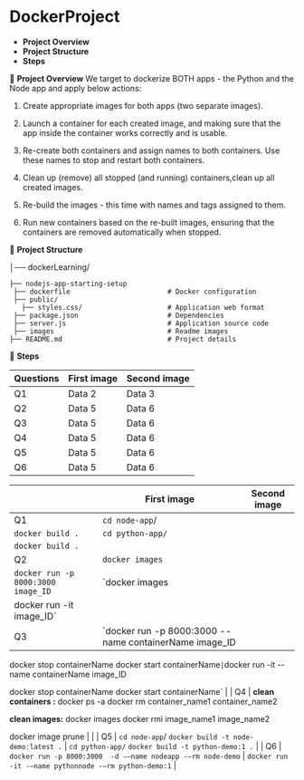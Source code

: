 # DockerProject
- **Project Overview**
- **Project Structure**
- **Steps**



📌 **Project Overview** 
We target to dockerize BOTH apps - the Python and the Node app and apply below actions:

1) Create appropriate images for both apps (two separate images).

2) Launch a container for each created image, and making sure that the app inside the container works correctly and is usable.

3) Re-create both containers and assign names to both containers. Use these names to stop and restart both containers.

4) Clean up (remove) all stopped (and running) containers,clean up all created images.

5) Re-build the images - this time with names and tags assigned to them.

6) Run new containers based on the re-built images, ensuring that the containers are removed automatically when stopped.
   

📂 **Project Structure**

  │── dockerLearning/  
  
    ├── nodejs-app-starting-setup 
     ├── dockerfile                        # Docker configuration
     ├── public/                  
       ├── styles.css/                     # Application web format
     ├── package.json                      # Dependencies
     ├── server.js                         # Application source code  
     ├── images                            # Readme images 
    ├── README.md                          # Project details


 🎯 **Steps**

| Questions   | First image   | Second image  |
|------------|------------|------------|
| Q1         | Data 2     | Data 3     |
| Q2         | Data 5     | Data 6     |
| Q3         | Data 5     | Data 6     |
| Q4         | Data 5     | Data 6     |
| Q5         | Data 5     | Data 6     |
| Q6         | Data 5     | Data 6     |



 |  | First image | Second image  |
| --- | --- | --- |
| Q1 | `cd node-app`/
`docker build .` | `cd python-app/`
`docker build .` |
| Q2 | `docker images`
`docker run -p 8000:3000 image_ID` | `docker images
docker run -it image_ID` |
| Q3 | `docker run  -p 8000:3000 --name containerName image_ID

docker stop containerName
docker start containerName` | `docker run -it --name containerName image_ID

docker stop containerName
docker start containerName` |
| Q4 | **clean containers :** 
docker ps -a
docker rm container_name1 container_name2

**clean images:**
docker images
docker rmi image_name1 image_name2

docker image prune |  |
| Q5 | `cd node-app`/
`docker build -t node-demo:latest .` | `cd python-app/`
`docker build -t python-demo:1 .` |
| Q6 | `docker run -p 8000:3000  -d -—name nodeapp -—rm node-demo` | `docker run -it -—name pythonnode -—rm python-demo:1` |
